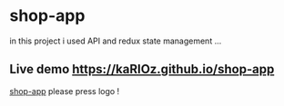 # shop-app
in this project i used API and redux state management ...

## Live demo https://kaRIOz.github.io/shop-app
[shop-app](https://kaRIOz.github.io/shop-app)
please press logo !
